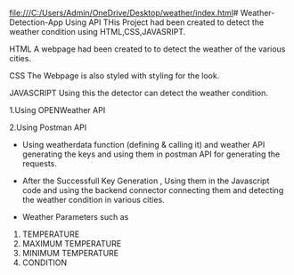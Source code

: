 

[file:///C:/Users/Admin/OneDrive/Desktop/weather/index.html](url)# Weather-Detection-App Using API 
THis Project had been created to detect the weather condition using HTML,CSS,JAVASRIPT.


HTML
A webpage had been created to to detect the weather of the various cities.

CSS
The Webpage is also styled with styling for the look.

JAVASCRIPT
Using this the detector can detect the weather condition.

1.Using OPENWeather API


2.Using Postman API 

* Using  weatherdata function (defining & calling it)  and weather API generating the keys and using them in postman API for generating the requests.
* After the Successfull Key Generation , Using them in the Javascript code and using the backend connector connecting them and detecting the weather condition in various cities.


* Weather Parameters such as 
 1. TEMPERATURE
 2. MAXIMUM TEMPERATURE
 3. MINIMUM TEMPERATURE
 4. CONDITION
     

